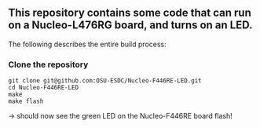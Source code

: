 ## This repository contains some code that can run on a Nucleo-L476RG board, and turns on an LED. 

The following describes the entire build process:

### Clone the repository 
```
git clone git@github.com:OSU-ESDC/Nucleo-F446RE-LED.git
cd Nucleo-F446RE-LED
make
make flash
```

-> should now see the green LED on the Nucleo-F446RE board flash!  
